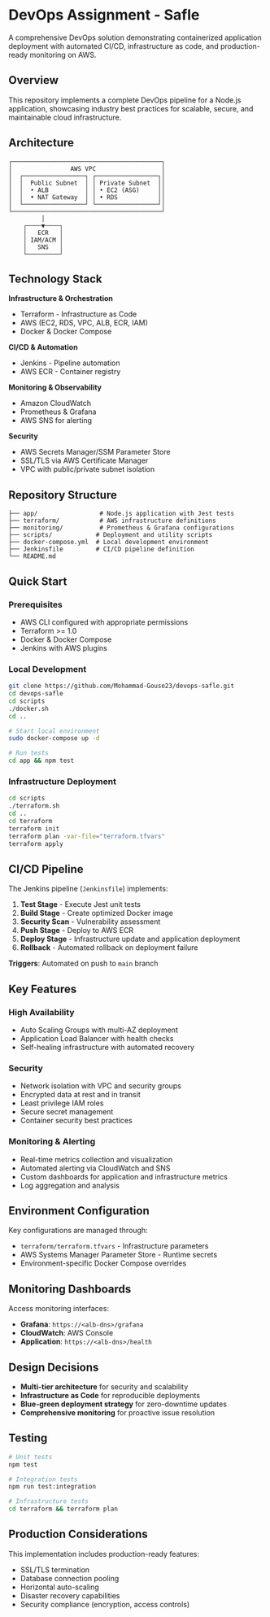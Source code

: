 # DevOps Assignment - Safle

A comprehensive DevOps solution demonstrating containerized application deployment with automated CI/CD, infrastructure as code, and production-ready monitoring on AWS.

## Overview

This repository implements a complete DevOps pipeline for a Node.js application, showcasing industry best practices for scalable, secure, and maintainable cloud infrastructure.

## Architecture

```
┌─────────────────────────────────────────┐
│                AWS VPC                  │
│  ┌─────────────────┐ ┌─────────────────┐│
│  │  Public Subnet  │ │ Private Subnet  ││
│  │  • ALB          │ │ • EC2 (ASG)     ││
│  │  • NAT Gateway  │ │ • RDS           ││
│  └─────────────────┘ └─────────────────┘│
└─────────────────────────────────────────┘
         │
    ┌────▼────┐
    │   ECR   │
    │ IAM/ACM │
    │   SNS   │
    └─────────┘
```

## Technology Stack

**Infrastructure & Orchestration**
- Terraform - Infrastructure as Code
- AWS (EC2, RDS, VPC, ALB, ECR, IAM)
- Docker & Docker Compose

**CI/CD & Automation**
- Jenkins - Pipeline automation
- AWS ECR - Container registry

**Monitoring & Observability**
- Amazon CloudWatch
- Prometheus & Grafana
- AWS SNS for alerting

**Security**
- AWS Secrets Manager/SSM Parameter Store
- SSL/TLS via AWS Certificate Manager
- VPC with public/private subnet isolation

## Repository Structure

```
├── app/                 # Node.js application with Jest tests
├── terraform/           # AWS infrastructure definitions
├── monitoring/          # Prometheus & Grafana configurations
├── scripts/            # Deployment and utility scripts
├── docker-compose.yml  # Local development environment
├── Jenkinsfile         # CI/CD pipeline definition
└── README.md
```

## Quick Start

### Prerequisites
- AWS CLI configured with appropriate permissions
- Terraform >= 1.0
- Docker & Docker Compose
- Jenkins with AWS plugins

### Local Development
```bash
git clone https://github.com/Mohammad-Gouse23/devops-safle.git
cd devops-safle
cd scripts
./docker.sh
cd ..

# Start local environment
sudo docker-compose up -d

# Run tests
cd app && npm test
```

### Infrastructure Deployment
```bash
cd scripts
./terraform.sh 
cd ..
cd terraform
terraform init
terraform plan -var-file="terraform.tfvars"
terraform apply
```

## CI/CD Pipeline

The Jenkins pipeline (`Jenkinsfile`) implements:

1. **Test Stage** - Execute Jest unit tests
2. **Build Stage** - Create optimized Docker image
3. **Security Scan** - Vulnerability assessment
4. **Push Stage** - Deploy to AWS ECR
5. **Deploy Stage** - Infrastructure update and application deployment
6. **Rollback** - Automated rollback on deployment failure

**Triggers**: Automated on push to `main` branch

## Key Features

### High Availability
- Auto Scaling Groups with multi-AZ deployment
- Application Load Balancer with health checks
- Self-healing infrastructure with automated recovery

### Security
- Network isolation with VPC and security groups
- Encrypted data at rest and in transit
- Least privilege IAM roles
- Secure secret management
- Container security best practices

### Monitoring & Alerting
- Real-time metrics collection and visualization
- Automated alerting via CloudWatch and SNS
- Custom dashboards for application and infrastructure metrics
- Log aggregation and analysis

## Environment Configuration

Key configurations are managed through:
- `terraform/terraform.tfvars` - Infrastructure parameters
- AWS Systems Manager Parameter Store - Runtime secrets
- Environment-specific Docker Compose overrides

## Monitoring Dashboards

Access monitoring interfaces:
- **Grafana**: `https://<alb-dns>/grafana`
- **CloudWatch**: AWS Console
- **Application**: `https://<alb-dns>/health`

## Design Decisions

- **Multi-tier architecture** for security and scalability
- **Infrastructure as Code** for reproducible deployments
- **Blue-green deployment strategy** for zero-downtime updates
- **Comprehensive monitoring** for proactive issue resolution

## Testing

```bash
# Unit tests
npm test

# Integration tests
npm run test:integration

# Infrastructure tests
cd terraform && terraform plan
```

## Production Considerations

This implementation includes production-ready features:
- SSL/TLS termination
- Database connection pooling
- Horizontal auto-scaling
- Disaster recovery capabilities
- Security compliance (encryption, access controls)
